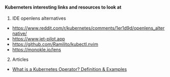 #### Kuberneters interesting links and resources to look at


1. IDE openlens alternatives
* https://www.reddit.com/r/kubernetes/comments/1er1d9d/openlens_alternative/
* https://www.jet-pilot.app
* https://github.com/Ramilito/kubectl.nvim
* https://monokle.io/lens



2. Articles
* [What is a Kubernetes Operator? Definition & Examples](https://spacelift.io/blog/kubernetes-operator)
